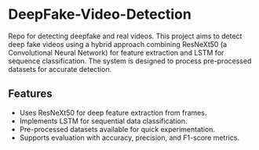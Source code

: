 # DeepFake-Video-Detection
Repo for detecting deepfake and real videos.
This project aims to detect deep fake videos using a hybrid approach combining ResNeXt50 (a Convolutional Neural Network) for feature extraction and LSTM for sequence classification. The system is designed to process pre-processed datasets for accurate detection.


## Features

- Uses  ResNeXt50 for deep feature extraction from frames.
- Implements LSTM for sequential data classification.
- Pre-processed datasets available for quick experimentation.
- Supports evaluation with accuracy, precision, and F1-score metrics.

